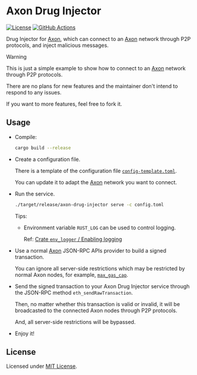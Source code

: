 # Axon Drug Injector

[![License][License Badge]][License Description]
[![GitHub Actions][GitHub Action Badge]][GitHub Actions Link]

Drug Injector for [Axon], which can connect to an [Axon] network through P2P protocols, and inject malicious messages.

> [!WARNING]
>
> This is just a simple example to show how to connect to an [Axon] network through P2P protocols.
>
> There are no plans for new features and the maintainer don't intend to respond to any issues.
>
> If you want to more features, feel free to fork it.

[License Badge]: https://img.shields.io/badge/License-MIT-blue.svg
[License Description]: https://spdx.org/licenses/MIT.html "MIT License"
[GitHub Action Badge]: https://github.com/yangby-cryptape/axon-drug-injector/workflows/CI/badge.svg
[GitHub Actions Link]: https://github.com/yangby-cryptape/axon-drug-injector/actions

## Usage

- Compile:

  ```bash
  cargo build --release
  ```

- Create a configuration file.

  There is a template of the configuration file [`config-template.toml`].

  You can update it to adapt the [Axon] network you want to connect.

- Run the service.

  ```bash
  ./target/release/axon-drug-injector serve -c config.toml
  ```

  Tips:

  - Environment variable `RUST_LOG` can be used to control logging.

    Ref: [Crate `env_logger` / Enabling logging](https://docs.rs/env_logger/latest/env_logger/#enabling-logging)

- Use a normal [Axon] JSON-RPC APIs provider to build a signed transaction.

  You can ignore all server-side restrictions which may be restricted by normal Axon nodes, for example, [`max_gas_cap`].

- Send the signed transaction to your Axon Drug Injector service through the JSON-RPC method `eth_sendRawTransaction`.

  Then, no matter whether this transaction is valid or invalid, it will be broadcasted to the connected Axon nodes through P2P protocols.

  And, all server-side restrictions will be bypassed.

- Enjoy it!

[`config-template.toml`]: etc/config-template.toml
[`max_gas_cap`]: https://github.com/axonweb3/axon/blob/6a574cdbe0b0f826968602d253721606f2cd5ded/devtools/chain/config.toml#L18

## License

Licensed under [MIT License][MIT].

[MIT]: LICENSE

[Axon]: https://axonweb3.io/
